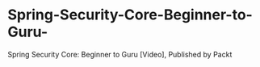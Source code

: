 # Spring-Security-Core-Beginner-to-Guru-
Spring Security Core: Beginner to Guru [Video], Published by Packt
